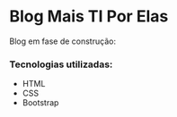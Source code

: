 # Blog Mais TI Por Elas

 Blog em fase de construção:
 
 ### Tecnologias utilizadas:
 
  - HTML
  - CSS
  - Bootstrap
